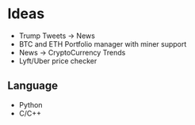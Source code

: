 # Ideas

- Trump Tweets -> News
- BTC and ETH Portfolio manager with miner support
- News -> CryptoCurrency Trends
- Lyft/Uber price checker

## Language
- Python
- C/C++
